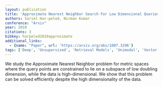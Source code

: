 ```yaml
---
layout: publication
title: 'Approximate Nearest Neighbor Search For Low Dimensional Queries'
authors: Sariel Har-peled, Nirman Kumar
conference: "Arxiv"
year: 2010
citations: 3
bibkey: harpeled2010approximate
additional_links:
  - {name: "Paper", url: 'https://arxiv.org/abs/1007.3296'}
tags: ['Deep', 'Unsupervised', 'Retrieval Models', 'Unimodal', 'Vector Indexing']
---
```

We study the Approximate Nearest Neighbor problem for metric spaces where the
query points are constrained to lie on a subspace of low doubling dimension,
while the data is high-dimensional. We show that this problem can be solved
efficiently despite the high dimensionality of the data.
